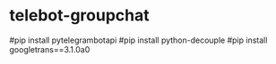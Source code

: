 # telebot-groupchat

#pip install pytelegrambotapi
#pip install python-decouple
#pip install googletrans==3.1.0a0
